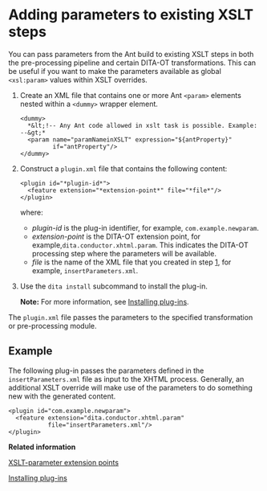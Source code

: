 # Adding parameters to existing XSLT steps

You can pass parameters from the Ant build to existing XSLT steps in both the pre-processing pipeline and certain DITA-OT transformations. This can be useful if you want to make the parameters available as global `<xsl:param>` values within XSLT overrides.

1.  Create an XML file that contains one or more Ant `<param>` elements nested within a `<dummy>` wrapper element.

    ```
    <dummy>
      *&lt;!-- Any Ant code allowed in xslt task is possible. Example: --&gt;*
      <param name="paramNameinXSLT" expression="${antProperty}" 
             if="antProperty"/>
    </dummy>
    ```

2.  Construct a `plugin.xml` file that contains the following content:

    ```
    <plugin id="*plugin-id*">
      <feature extension="*extension-point*" file="*file*"/>
    </plugin>
    ```

    where:

    -   *plugin-id* is the plug-in identifier, for example, `com.example.newparam`.
    -   *extension-point* is the DITA-OT extension point, for example,`dita.conductor.xhtml.param`. This indicates the DITA-OT processing step where the parameters will be available.
    -   *file* is the name of the XML file that you created in step [1](plugin-xsltparams.md#create-xml-file), for example, `insertParameters.xml`.
3.  Use the `dita install` subcommand to install the plug-in.

    **Note:** For more information, see [Installing plug-ins](plugins-installing.md).


The `plugin.xml` file passes the parameters to the specified transformation or pre-processing module.

## Example

The following plug-in passes the parameters defined in the `insertParameters.xml` file as input to the XHTML process. Generally, an additional XSLT override will make use of the parameters to do something new with the generated content.

```
<plugin id="com.example.newparam">
  <feature extension="dita.conductor.xhtml.param" 
           file="insertParameters.xml"/>
</plugin>
```

**Related information**  


[XSLT-parameter extension points](../extension-points/plugin-extension-points-xslt-parameters.md)

[Installing plug-ins](../topics/plugins-installing.md)


